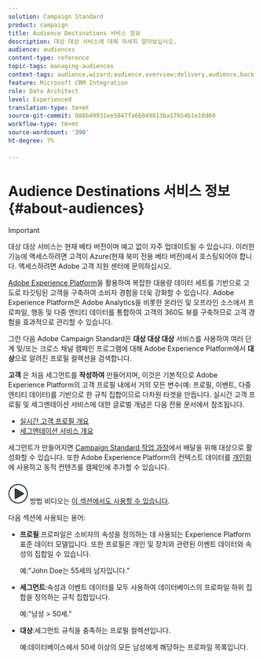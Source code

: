 ```yaml
---
solution: Campaign Standard
product: campaign
title: Audience Destinations 서비스 정보
description: 대상 대상 서비스에 대해 자세히 알아보십시오.
audience: audiences
content-type: reference
topic-tags: managing-audiences
context-tags: audience,wizard;audience,overview;delivery,audience,back
feature: Microsoft CRM Integration
role: Data Architect
level: Experienced
translation-type: tm+mt
source-git-commit: 088b49931ee5047fa6b949813ba17654b1e10d60
workflow-type: tm+mt
source-wordcount: '390'
ht-degree: 7%

---
```



# Audience Destinations 서비스 정보 {#about-audiences}

>[!IMPORTANT]
>
>대상 대상 서비스는 현재 베타 버전이며 예고 없이 자주 업데이트될 수 있습니다. 이러한 기능에 액세스하려면 고객이 Azure(현재 북미 전용 베타 버전)에서 호스팅되어야 합니다. 액세스하려면 Adobe 고객 지원 센터에 문의하십시오.

[Adobe Experience Platform](https://docs.adobe.com/content/help/en/experience-platform/landing/home.html)을 활용하여 복잡한 대용량 데이터 세트를 기반으로 고도로 타깃팅된 고객을 구축하여 소비자 경험을 더욱 강화할 수 있습니다. Adobe Experience Platform은 Adobe Analytics을 비롯한 온라인 및 오프라인 소스에서 프로파일, 행동 및 다중 엔티티 데이터를 통합하여 고객의 360도 뷰를 구축하므로 고객 경험을 효과적으로 관리할 수 있습니다.

그런 다음 Adobe Campaign Standard은 **대상 대상 대상** 서비스를 사용하여 여러 단계 및/또는 크로스 채널 캠페인 프로그램에 대해 Adobe Experience Platform에서 **대상**&#x200B;으로 알려진 프로필 컬렉션을 검색합니다.

**고객** 은 처음 세그먼트를  **작성하여** 만들어지며, 이것은 기본적으로 Adobe Experience Platform의 고객 프로필 내에서 거의 모든 변수(예: 프로필, 이벤트, 다중 엔티티 데이터)를 기반으로 한 규칙 집합이므로 다차원 타겟을 만듭니다. 실시간 고객 프로필 및 세그멘테이션 서비스에 대한 글로벌 개념은 다음 전용 문서에서 참조됩니다.

* [실시간 고객 프로필 개요](https://docs.adobe.com/content/help/en/experience-platform/profile/home.html)
* [세그멘테이션 서비스 개요](https://docs.adobe.com/content/help/en/experience-platform/segmentation/home.html)

세그먼트가 만들어지면 [Campaign Standard 작업 과정](../../integrating/using/aep-targeting-audiences.md)에서 배달을 위해 대상으로 활성화할 수 있습니다. 또한 Adobe Experience Platform의 컨텍스트 데이터를 [개인화](../../integrating/using/aep-personalizing-campaigns.md)에 사용하고 동적 컨텐츠를 캠페인에 추가할 수 있습니다.

![](assets/do-not-localize/how-to-video.png) 방법 비디오는  [이 섹션에서도 사용할 수 있습니다](https://docs.adobe.com/content/help/ko-KR/campaign-standard-learn/tutorials/profiles-and-audiences/audience-destinations/audience-destinations-overview.html).

다음 섹션에 사용되는 용어:

* **프로필**:프로파일은 소비자의 속성을 정의하는 데 사용되는 Experience Platform 표준 데이터 모델입니다. 또한 프로필은 개인 및 장치와 관련된 이벤트 데이터와 속성의 집합일 수 있습니다.

   예:&quot;John Doe는 55세의 남자입니다.&quot;

* **세그먼트**:속성과 이벤트 데이터를 모두 사용하여 데이터베이스의 프로파일 하위 집합을 정의하는 규칙 집합입니다.

   예:&quot;남성 > 50세.&quot;

* **대상**:세그먼트 규칙을 충족하는 프로필 컬렉션입니다.

   예:데이터베이스에서 50세 이상의 모든 남성에게 해당하는 프로파일 목록입니다.
